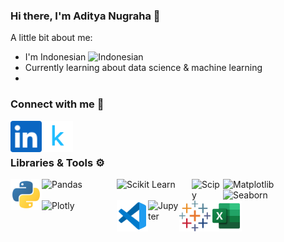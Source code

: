 ### Hi there, I'm Aditya Nugraha 👋

A little bit about me:
- I'm Indonesian <img alt="Indonesian" width="18px" src="https://abs-0.twimg.com/emoji/v2/72x72/1f1ee-1f1e9.png" />
- Currently learning about data science & machine learning
- 

### Connect with me 🔗

<a href="https://www.linkedin.com/in/aditya-nugraha/">
  <img align="left" alt="Aditya Nugraha's Linkedin" width="50px" src="https://raw.githubusercontent.com/dyt08/dyt08/main/assets/linkedin.svg" />
</a>
<a href="https://www.kaggle.com/adityan08/">
  <img align="left" alt="Aditya Nugraha's Kaggle" title="Kaggle" width="50px" src="https://raw.githubusercontent.com/dyt08/dyt08/main/assets/kaggle.svg" />
</a>  

</br></br>

### Libraries & Tools ⚙️

<img align="left" alt="Python" title="Python" width="50px" src="https://raw.githubusercontent.com/dyt08/dyt08/main/assets/python.svg" />
<img align="left" alt="Pandas" title="Pandas" width="120px" src="https://pandas.pydata.org/static/img/pandas_white.svg" />
<img align="left" alt="Scikit Learn" title="Scikit Learn" width="120px" src="https://scikit-learn.org/stable/_static/scikit-learn-logo-small.png" />
<img align="left" alt="Scipy" title="Scipy" width="50px" src="https://scipy.org/images/logo.svg" />
<img align="left" alt="Matplotlib" title="Matplotlib" width="120px" src="https://matplotlib.org/_static/images/logo2.svg" />
<img align="left" alt="Seaborn" title="Seaborn" width="120px" src="https://seaborn.pydata.org/_static/logo-wide-lightbg.svg" />
<img align="left" alt="Plotly" title="Plotly" width="120px" src="https://images.prismic.io/plotly-marketing-website-2/69e12d6a-fb65-4b6e-8423-9465a29c6028_plotly-logo-lg.png" />
<img align="left" alt="VS Code" title="VS Code" width="50px" src="https://raw.githubusercontent.com/dyt08/dyt08/main/assets/vscode.svg" />
<img align="left" alt="Jupyter" title="Jupyter" width="50px" src="https://jupyter.org/assets/homepage/main-logo.svg" />
<img align="left" alt="Tableau" title="Tableau" width="50px" src="https://raw.githubusercontent.com/dyt08/dyt08/main/assets/tableau.svg" />
<img align="left" alt="Excel" title="Excel" width="50px" src="https://raw.githubusercontent.com/dyt08/dyt08/main/assets/excel.svg" />

<!--
**dyt08/dyt08** is a ✨ _special_ ✨ repository because its `README.md` (this file) appears on your GitHub profile.

Here are some ideas to get you started:

- 🔭 I’m currently working on ...
- 🌱 I’m currently learning ...
- 👯 I’m looking to collaborate on ...
- 🤔 I’m looking for help with ...
- 💬 Ask me about ...
- 📫 How to reach me: ...
- 😄 Pronouns: ...
- ⚡ Fun fact: ...
-->
